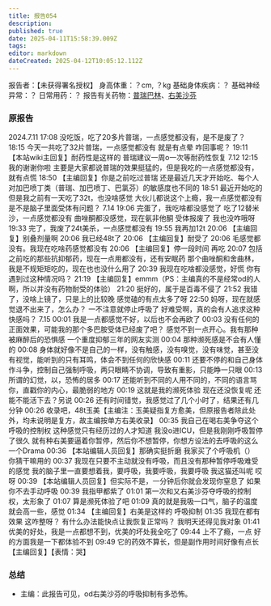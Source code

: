 ```yaml
---
title: 报告054
description: 
published: true
date: 2025-04-11T15:58:39.009Z
tags: 
editor: markdown
dateCreated: 2025-04-12T10:05:12.112Z
---
```


报告者：【未获得署名授权】
身高体重：？cm, ？kg
基础身体疾病：？
基础神经异常：？
日常用药：？
报告有关药物：[普瑞巴林](/PR80/)、[右美沙芬](/DXM/)

### 原报告
2024.7.11
17:08 没吃饭，吃了20多片普瑞，一点感觉都没有，是不是废了？
18:15 今天一共吃了32片普瑞，一点感觉都没有 就是有点晕 咋回事呢？
19:11 【本站wiki主回复】耐药性是这样的 普瑞建议一周o一次等耐药性恢复
7.12
12:15 我的谢谢你啦 主要是大家都说普瑞的效果挺猛的，但是我吃的一点感觉都没有，就有点慌
18:50 【主编回复】你是之前吃过普瑞 还是最近几天才开始吃、每个人对加巴喷丁类（普瑞、加巴喷丁、巴氯芬）的敏感度也不同的
18:51 最近开始吃的 但是我之前有一天吃了32t，也没啥感觉 大伙儿都说这个上瘾，我一点感觉都没有 是不是脑子里面受体有问题？
7.14
19:06 完蛋了，我吃啥都没感觉了 吃了12替米沙，一点感觉都没有 曲唑酮都没感觉，现在氨非他酮 受体报废了 我也没咋哦呀
19:33 完了，我废了24t美杀，一点感觉都没有
19:55 我再加12t
20:06 【主编回复】别叠剂量啊
20:06 我已经48t了
20:06 【主编回复】耐受了
20:06 毛感觉都没有。我现在吃啥药感觉都没有
20:06 【主编回复】停一段时间 再吃
20:07 包括之前吃的那些抗抑郁药，现在一点用都没有，还有安眠药 那个曲唑酮和舍曲林，我是不规矩矩吃的，现在也也没什么用了
20:39 我现在吃啥都没感觉，好慌 你有遇到过这种情况吗？
21:19 【主编回复】emmm（PS：主编真的不是经常od的人啊，所以并没有药物耐受的体验）
21:20 挺好的，属于是百毒不侵了
21:52 我错了，没啥上镜了，只是上的比较晚 感觉磕的有点太多了呀
22:50 妈呀，现在就感觉退不出来了，怎么办？ 一不注意就停止呼吸了 好难受啊，真的会有人追求这种快感吗？
7.15
00:01 我是一点都感觉不好，以后也不会再欧了
00:03 没有任何的正面效果，可能我的那个多巴胺受体已经废了吧？ 感觉不到一点开心。我有那种被麻醉后的恐惧感 一个重度抑郁三年的网友实测
00:04 那种濒死感是不会有人懂的
00:08 身体就好像不是自己的一样，没有触感，没有嗅觉，没有味觉，甚至没有视觉，能听到的只有耳鸣，体会不到任何的欣快感
00:11 还要不停的和自己身体作斗争，控制自己强制呼吸，两只眼睛不协调，导致有重影，只能睁一只眼
00:13 所谓的幻觉，以，恐怖的居多
00:17 还能听到不同的人用不同的，不同的语言骂你，直戳你的内心，最脆弱的地方
00:19 这就是我的濒死体验 现在还没恢复呢 还能不能活下去？另说
00:26 还有时间错觉，我感觉过了几个小时了，结果还有几分钟
00:26 收录吧，48t玉美【主编注：玉美疑指复方愈美，但原报告者除此处外，均未说明是复方，故主编按单方右美收录】
00:35 我自己在喝右美争夺这个呼吸的控制权 这种感觉只有经历过的人才知道 我没o进ICU，但是我刚刚呼吸暂停了很久 就有种右美要逼着你暂停，然后你不想暂停，你想方设法的去呼吸的这么一个Drama
00:36 【本站编辑人员回复】那确实挺折磨 我家买了个呼吸机（） 你猜干嘛用的
00:37 我现在只要不主动就没有呼吸，而且没有那种暂停呼吸难受的感觉 我的脑子里一直要想着我，要呼吸，我要呼吸，我要呼吸 我这猫还叫呢 哎呀
00:39 【本站编辑人员回复】但实际不是，一分钟后你就会发现你窒息了 如果你不去手动呼吸
00:39 我指甲都紫了
01:01 第一次和又右美沙芬夺呼吸的控制权，太形象了
01:07 算是濒死体验了吧
01:09 真的就是我吸一口气，脑子的温度就会高一些，感觉
01:34 【主编回复】右美是这样的 呼吸抑制
01:35 我现在都有效果 这咋整呀？ 有什么办法能快点让我恢复正常吗？ 我明天还得见我对象
01:41 优美的好处，我是一点都想不到，优美的坏处我全吃了
09:44 上不了瘾，一点 好的方面我是一下都体验不到
09:49 它的药效不算长，但是副作用时间好像有点长 【主编回复】【表情：哭】

### 总结
- 主编：此报告可见，od右美沙芬的呼吸抑制有多恐怖。

